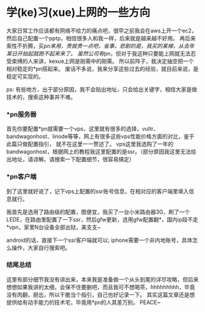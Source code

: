 # 学(ke)习(xue)上网的一些方向
大家日常工作应该都有网络不给力的痛点吧，很早之前我会在aws上开一个ec2，然后自己配置一个pptp，相信很多人和我一样，后来就是越来越不好用。
再后来索性不折腾，买*pn来用，贵就贵一点吧，省事。悲剧的是，我买的某梯，从去年某日开始起就跑不起来来了。
虽然公司有*pn，但对于我这种只要能上网就无法忍受束缚的人来讲，kexue上网是刚需中的刚需。
所以前阵子，我决定抽空把一个相对稳定的*pn搭起来。
废话不多说，我来分享这些过去的经验，就目前来说，是稳定可实现的。
<!-- 经验分为两步，一步针对日常客户端的配置，一步针对路由级的需求配置。 -->

ps: 有些地方，出于部分原因，我不会贴出地址，只会给出关键字，相信大家是做技术的，搜索这种事并不难。

### *pn服务器
首先你要配置*pn就需要一个vps，这里就有很多的选择，vultr、bandwagonhost、linode等等，网上有很多这些vps性能价格方面的对比，鉴于此篇只做配置指引，
就不在这里一一赘述了。
vps这里我选购了一年的bandwagonhost，根据网上的教程我这里配置的是ssr。（部分原因我这里无法给出地址，请谅解。请搜索一下配置细节，很容易搞定）

### *pn客户端
到了这里就好说了，记下vps上配置的ssr账号信息，在相对应的客户端里填入信息就行。

我首先是选用了路由级的配置，图便宜，我买了一台小米路由器3G，刷了一个LEDE，在路由里配置了一下ssr，然后gfw更新，选用gfw配置翻*，国内ip段不走*vpn，家里N台设备全部出狱，美支支~

android的话，直接下一个ssr客户端就可以; iphone需要一个非内地账号，具体怎么操作，大家自行搜索吧。

### 结尾总结
这里有部分细节我没有讲出来，本来我是准备做一个从头到尾的详尽攻略，但后来想想如果我讲的太细，会保不住要删吧，而且我可不想喝茶，hhhhhhhhh，毕竟没有肉翻，胆怂，所以干脆当个指引，自己也好记录一下。
其实这篇文章还是想提供给有动手能力的技术宅，毕竟用*pn的人其差万别。
PEACE~